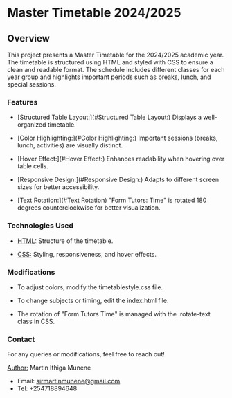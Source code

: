 # Master Timetable 2024/2025
## Overview

This project presents a Master Timetable for the 2024/2025 academic year. The timetable is structured using HTML and styled with CSS to ensure a clean and readable format. The schedule includes different classes for each year group and highlights important periods such as breaks, lunch, and special sessions.

### Features

- [Structured Table Layout:](#Structured Table Layout:) Displays a well-organized timetable.

- [Color Highlighting:](#Color Highlighting:) Important sessions (breaks, lunch, activities) are visually distinct.

- [Hover Effect:](#Hover Effect:) Enhances readability when hovering over table cells.

- [Responsive Design:](#Responsive Design:) Adapts to different screen sizes for better accessibility.

- [Text Rotation:](#Text Rotation) "Form Tutors: Time" is rotated 180 degrees counterclockwise for better visualization.

### Technologies Used

- [HTML:](#HTML:) Structure of the timetable.

- [CSS:](#CSS:) Styling, responsiveness, and hover effects.

### Modifications

- To adjust colors, modify the timetablestyle.css file.

- To change subjects or timing, edit the index.html file.

- The rotation of "Form Tutors Time" is managed with the .rotate-text class in CSS.

### Contact

For any queries or modifications, feel free to reach out!

[Author:](#Author:) Martin Ithiga Munene
- Email: sirmartinmunene@gmail.com
- Tel: +254718894648

